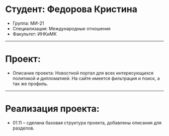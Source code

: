 # Студент: Федорова Кристина
- Группа: МИ-21
- Специализация: Международные отношения
- Факультет: ИНКиМК
---
# Проект: 
- Описание проекта: Новостной портал для всех интересующихся политикой и дипломатией. На сайте имеется фильтрация и поиск, а так же профиль.
---
# Реализация проекта:
- 01.11 – сделана базовая структура проекта, добавлены описания для разделов.
